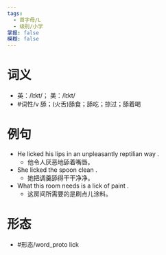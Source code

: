 ```yaml
---
tags:
  - 首字母/L
  - 级别/小学
掌握: false
模糊: false
---
```

# 词义
- 英：/lɪkt/； 美：/lɪkt/
- #词性/v  舔；(火舌)舔食；舔吃；掠过；舔着喝
# 例句
- He licked his lips in an unpleasantly reptilian way .
	- 他令人厌恶地舔着嘴唇。
- She licked the spoon clean .
	- 她把调羹舔得干干净净。
- What this room needs is a lick of paint .
	- 这房间所需要的是刷点儿涂料。
# 形态
- #形态/word_proto lick
